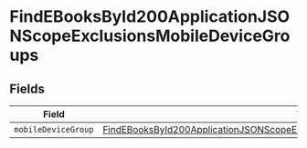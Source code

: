 # FindEBooksById200ApplicationJSONScopeExclusionsMobileDeviceGroups


## Fields

| Field                                                                                                                                                                                               | Type                                                                                                                                                                                                | Required                                                                                                                                                                                            | Description                                                                                                                                                                                         |
| --------------------------------------------------------------------------------------------------------------------------------------------------------------------------------------------------- | --------------------------------------------------------------------------------------------------------------------------------------------------------------------------------------------------- | --------------------------------------------------------------------------------------------------------------------------------------------------------------------------------------------------- | --------------------------------------------------------------------------------------------------------------------------------------------------------------------------------------------------- |
| `mobileDeviceGroup`                                                                                                                                                                                 | [FindEBooksById200ApplicationJSONScopeExclusionsMobileDeviceGroupsMobileDeviceGroup](../../models/operations/findebooksbyid200applicationjsonscopeexclusionsmobiledevicegroupsmobiledevicegroup.md) | :heavy_minus_sign:                                                                                                                                                                                  | N/A                                                                                                                                                                                                 |